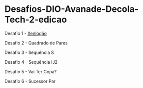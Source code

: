 # Desafios-DIO-Avanade-Decola-Tech-2-edicao


Desafio 1 - <a href="https://github.com/devfabiii/Desafios-DIO-Avanade-Decola-Tech-2-edicao/blob/main/xenlongao.cs" target="_blank">Xenlogão</a>

Desafio 2 - Quadrado de Pares

Desafio 3 - Sequência S

Desafio 4 - Sequência IJ2

Desafio 5 - Vai Ter Copa?

Desafio 6 - Sucessor Par

